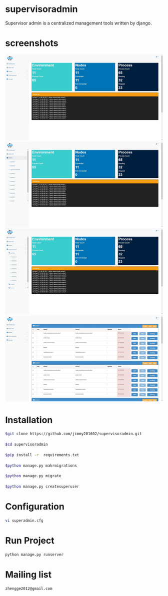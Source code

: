 # supervisoradmin
Supervisor admin is a centralized management tools written by django.
# screenshots

![](./screenshots/screenshot1.jpg) 
![](./screenshots/screenshot3.jpg)
![](./screenshots/screenshot4.jpg)
![](./screenshots/screenshot2.jpg) 

# Installation
```sh
$git clone https://github.com/jimmy201602/supervisoradmin.git

$cd supervisoradmin

$pip install -r  requirements.txt

$python manage.py makrmigrations

$python manage.py migrate

$python manage.py createsuperuser
```
# Configuration

```sh
vi superadmin.cfg
```

# Run Project

```sh
python manage.py runserver
```

# Mailing list

```sh
zhengge2012@gmail.com
```